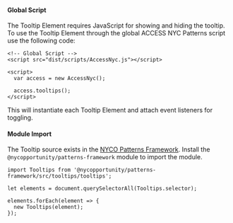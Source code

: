 #### Global Script

The Tooltip Element requires JavaScript for showing and hiding the tooltip. To use the Tooltip Element through the global ACCESS NYC Patterns script use the following code:

    <!-- Global Script -->
    <script src="dist/scripts/AccessNyc.js"></script>

    <script>
      var access = new AccessNyc();

      access.tooltips();
    </script>

This will instantiate each Tooltip Element and attach event listeners for toggling.

#### Module Import

The Tooltip source exists in the [NYCO Patterns Framework](https://github.com/CityOfNewYork/nyco-patterns-framework). Install the `@nycopportunity/patterns-framework` module to import the module.

    import Tooltips from '@nycopportunity/patterns-framework/src/tooltips/tooltips';

    let elements = document.querySelectorAll(Tooltips.selector);

    elements.forEach(element => {
      new Tooltips(element);
    });
